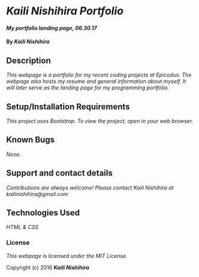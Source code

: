 # _Kaili Nishihira Portfolio_

#### _My portfolio landing page, 06.30.17_

#### By _Kaili Nishihira_

## Description

_This webpage is a portfolio for my recent coding projects at Epicodus. The webpage also hosts my resume and general information about myself. It will later serve as the landing page for my programming portfolio._

## Setup/Installation Requirements

_This project uses Bootstrap. To view the project, open in your web browser._

## Known Bugs

_None._

## Support and contact details

_Contributions are always welcome! Please contact Kaili Nishihira at kailinishihira@gmail.com_

## Technologies Used

_HTML & CSS_

### License

*This webpage is licensed under the MIT License.*

Copyright (c) 2016 **_Kaili Nishihira_**
